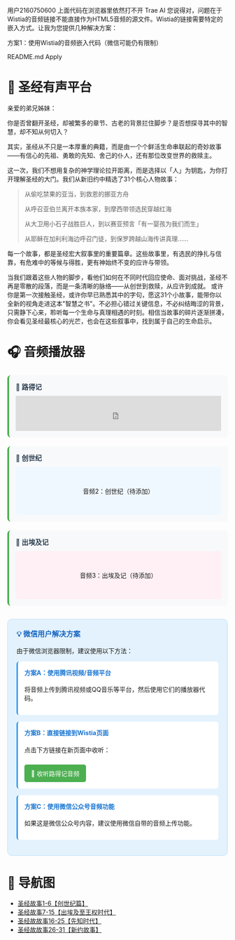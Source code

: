用户2160750600
上面代码在浏览器里依然打不开​
Trae AI
您说得对，问题在于Wistia的音频链接不能直接作为HTML5音频的源文件。Wistia的链接需要特定的嵌入方式。让我为您提供几种解决方案：

方案1：使用Wistia的音频嵌入代码（微信可能仍有限制）

README.md
Apply
# <span class="bible-title">📖 圣经有声平台</span>

<div class="intro-card">
  亲爱的弟兄姊妹：

你是否曾翻开圣经，却被繁多的章节、古老的背景拦住脚步？是否想探寻其中的智慧，却不知从何切入？

其实，圣经从不只是一本厚重的典籍，而是由一个个鲜活生命串联起的奇妙故事——有信心的先祖、勇敢的先知、舍己的仆人，还有那位改变世界的救赎主。

这一次，我们不想用复杂的神学理论拉开距离，而是选择以「人」为钥匙，为你打开理解圣经的大门。我们从新旧约中精选了31个核心人物故事：

> 从偷吃禁果的亚当，到救恩的挪亚方舟
>
> 从呼召亚伯兰离开本族本家，到摩西带领选民穿越红海
>
> 从大卫用小石子战胜巨人，到以赛亚预言「有一婴孩为我们而生」
>
> 从耶稣在加利利海边呼召门徒，到保罗跨越山海传讲真理……

每一个故事，都是圣经宏大叙事里的重要篇章。这些故事里，有选民的挣扎与信靠，有危难中的等候与得胜，更有神始终不变的应许与带领。

当我们跟着这些人物的脚步，看他们如何在不同时代回应使命、面对挑战，圣经不再是零散的段落，而是一条清晰的脉络——从创世到救赎，从应许到成就。 或许你是第一次接触圣经，或许你早已熟悉其中的字句，愿这31个小故事，能带你以全新的视角走进这本"智慧之书"。不必担心错过关键信息，不必纠结晦涩的背景，只需静下心来，聆听每一个生命与真理相遇的时刻。相信当故事的碎片逐渐拼凑，你会看见圣经最核心的光芒，也会在这些叙事中，找到属于自己的生命启示。

</div>

# <span class="bible-title">🎧 音频播放器</span>

<div class="audio-list">
  <div class="audio-item">
    <div class="audio-title">📖 路得记</div>
    <div class="audio-player">
      <iframe src="https://fast.wistia.net/embed/iframe/5423g9vqem?seo=true&videoFoam=true" title="路得记音频" allowtransparency="true" frameborder="0" scrolling="no" class="wistia_embed" name="wistia_embed" allowfullscreen mozallowfullscreen webkitallowfullscreen oallowfullscreen msallowfullscreen width="100%" height="80"></iframe>
      <script src="https://fast.wistia.net/assets/external/E-v1.js" async></script>
    </div>
  </div>

  <div class="audio-item">
    <div class="audio-title">📖 创世纪</div>
    <div class="audio-player">
      <div style="background:#f0f8ff;padding:15px;text-align:center;border-radius:6px;height:80px;display:flex;align-items:center;justify-content:center;">
        <p>音频2：创世纪（待添加）</p>
      </div>
    </div>
  </div>

  <div class="audio-item">
    <div class="audio-title">📖 出埃及记</div>
    <div class="audio-player">
      <div style="background:#fff0f5;padding:15px;text-align:center;border-radius:6px;height:80px;display:flex;align-items:center;justify-content:center;">
        <p>音频3：出埃及记（待添加）</p>
      </div>
    </div>
  </div>
</div>

<!-- 微信专用解决方案 -->
<div class="wechat-solution">
  <h3>💡 微信用户解决方案</h3>
  <p>由于微信浏览器限制，建议使用以下方法：</p>

  <div class="solution-option">
    <h4>方案A：使用腾讯视频/音频平台</h4>
    <p>将音频上传到腾讯视频或QQ音乐等平台，然后使用它们的播放器代码。</p>
  </div>

  <div class="solution-option">
    <h4>方案B：直接链接到Wistia页面</h4>
    <p>点击下方链接在新页面中收听：</p>
    <a href="https://8888.wistia.com/medias/5423g9vqem" target="_blank" class="wechat-link">🎵 收听路得记音频</a>
  </div>

  <div class="solution-option">
    <h4>方案C：使用微信公众号音频功能</h4>
    <p>如果这是微信公众号内容，建议使用微信自带的音频上传功能。</p>
  </div>
</div>

<style>
.audio-list {
  margin: 25px 0;
}

.audio-item {
  margin-bottom: 20px;
  padding: 15px;
  background: #f8f9fa;
  border-radius: 8px;
  border-left: 4px solid #4CAF50;
}

.audio-title {
  font-weight: bold;
  margin-bottom: 10px;
  color: #2c3e50;
  font-size: 1.1em;
}

.wechat-solution {
  margin: 30px 0;
  padding: 20px;
  background: #e3f2fd;
  border: 1px solid #bbdefb;
  border-radius: 10px;
}

.wechat-solution h3 {
  color: #1565c0;
  margin-top: 0;
}

.solution-option {
  margin: 15px 0;
  padding: 15px;
  background: white;
  border-radius: 6px;
  border-left: 3px solid #2196f3;
}

.solution-option h4 {
  color: #1976d2;
  margin-top: 0;
}

.wechat-link {
  display: inline-block;
  padding: 10px 15px;
  background: #4CAF50;
  color: white;
  text-decoration: none;
  border-radius: 5px;
  margin-top: 10px;
}

.wechat-link:hover {
  background: #45a049;
}

/* 响应式设计 */
@media (max-width: 768px) {
  .audio-item {
    padding: 12px;
    margin-bottom: 15px;
  }
  
  .wechat-solution {
    padding: 15px;
  }
}
</style>

# <span class="bible-title">📖 导航图</span>

- [圣经故事1-6【创世纪篇】](./bible.md)
- [圣经故事7-15【出埃及至王权时代】](./bible2.md)
- [圣经故故事16-25【先知时代】](./bible3.md)
- [圣经故故事26-31【新约故事】](./bible4.md)
